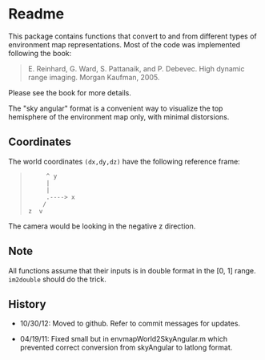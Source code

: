 Readme
======

This package contains functions that convert to and from different types 
of environment map representations. Most of the code was implemented 
following the book:

> E. Reinhard, G. Ward, S. Pattanaik, and P. Debevec. High dynamic range 
> imaging. Morgan Kaufman, 2005.

Please see the book for more details. 

The "sky angular" format is a convenient way to visualize the top 
hemisphere of the environment map only, with minimal distorsions. 

Coordinates
-----------

The world coordinates `(dx,dy,dz)` have the following reference frame:

<blockquote><code><pre>
     ^ y
     |
     |
     .----> x
    /
z  v
</pre></code></blockquote>
  
The camera would be looking in the negative z direction.

Note
----

All functions assume that their inputs is in double format in the [0, 1] 
range. `im2double` should do the trick.

History
-------

- 10/30/12: Moved to github. Refer to commit messages for updates.

- 04/19/11: Fixed small but in envmapWorld2SkyAngular.m which prevented 
  correct conversion from skyAngular to latlong format.